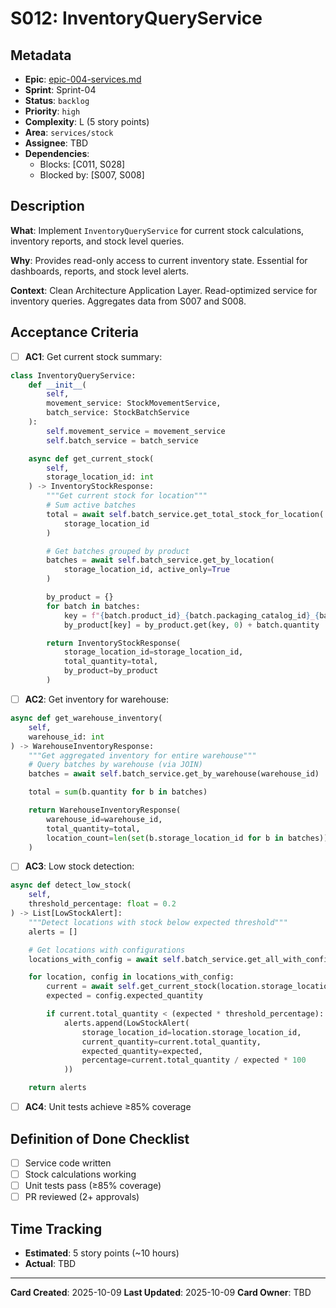# S012: InventoryQueryService

## Metadata

- **Epic**: [epic-004-services.md](../../02_epics/epic-004-services.md)
- **Sprint**: Sprint-04
- **Status**: `backlog`
- **Priority**: `high`
- **Complexity**: L (5 story points)
- **Area**: `services/stock`
- **Assignee**: TBD
- **Dependencies**:
    - Blocks: [C011, S028]
    - Blocked by: [S007, S008]

## Description

**What**: Implement `InventoryQueryService` for current stock calculations, inventory reports, and
stock level queries.

**Why**: Provides read-only access to current inventory state. Essential for dashboards, reports,
and stock level alerts.

**Context**: Clean Architecture Application Layer. Read-optimized service for inventory queries.
Aggregates data from S007 and S008.

## Acceptance Criteria

- [ ] **AC1**: Get current stock summary:

```python
class InventoryQueryService:
    def __init__(
        self,
        movement_service: StockMovementService,
        batch_service: StockBatchService
    ):
        self.movement_service = movement_service
        self.batch_service = batch_service

    async def get_current_stock(
        self,
        storage_location_id: int
    ) -> InventoryStockResponse:
        """Get current stock for location"""
        # Sum active batches
        total = await self.batch_service.get_total_stock_for_location(
            storage_location_id
        )

        # Get batches grouped by product
        batches = await self.batch_service.get_by_location(
            storage_location_id, active_only=True
        )

        by_product = {}
        for batch in batches:
            key = f"{batch.product_id}_{batch.packaging_catalog_id}_{batch.product_size}"
            by_product[key] = by_product.get(key, 0) + batch.quantity

        return InventoryStockResponse(
            storage_location_id=storage_location_id,
            total_quantity=total,
            by_product=by_product
        )
```

- [ ] **AC2**: Get inventory for warehouse:

```python
async def get_warehouse_inventory(
    self,
    warehouse_id: int
) -> WarehouseInventoryResponse:
    """Get aggregated inventory for entire warehouse"""
    # Query batches by warehouse (via JOIN)
    batches = await self.batch_service.get_by_warehouse(warehouse_id)

    total = sum(b.quantity for b in batches)

    return WarehouseInventoryResponse(
        warehouse_id=warehouse_id,
        total_quantity=total,
        location_count=len(set(b.storage_location_id for b in batches))
    )
```

- [ ] **AC3**: Low stock detection:

```python
async def detect_low_stock(
    self,
    threshold_percentage: float = 0.2
) -> List[LowStockAlert]:
    """Detect locations with stock below expected threshold"""
    alerts = []

    # Get locations with configurations
    locations_with_config = await self.batch_service.get_all_with_config()

    for location, config in locations_with_config:
        current = await self.get_current_stock(location.storage_location_id)
        expected = config.expected_quantity

        if current.total_quantity < (expected * threshold_percentage):
            alerts.append(LowStockAlert(
                storage_location_id=location.storage_location_id,
                current_quantity=current.total_quantity,
                expected_quantity=expected,
                percentage=current.total_quantity / expected * 100
            ))

    return alerts
```

- [ ] **AC4**: Unit tests achieve ≥85% coverage

## Definition of Done Checklist

- [ ] Service code written
- [ ] Stock calculations working
- [ ] Unit tests pass (≥85% coverage)
- [ ] PR reviewed (2+ approvals)

## Time Tracking

- **Estimated**: 5 story points (~10 hours)
- **Actual**: TBD

---

**Card Created**: 2025-10-09
**Last Updated**: 2025-10-09
**Card Owner**: TBD
